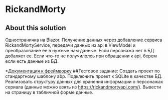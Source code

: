 # RickandMorty

## About this solution

Одностраничка на Blazor.
Получение данных через добавление сервиса RickandMortyService, передачи данных из api в ViewModel и преобразование ее в нужные нам данные.
Если персонажа нет в БД добаляет ее.
Если что-то не получилолсь при обращении к api, берем если есть данные из БД.

*[Документация к фреймворку](https://docs.abp.io/)
##Тестовое задание: 
Создать проект по стандартному шаблону abp. 
Подключить проект к SQLite в качестве БД. 
Реализовать структуру данных для хранения информации о персонажах сериала 
(данные можно взять из https://rickandmortyapi.com/). 
Вывести на страницу в табличной форме данные.
